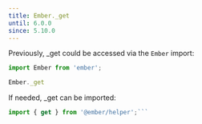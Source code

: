 ```yaml
---
title: Ember._get
until: 6.0.0
since: 5.10.0
---
```



Previously, _get could be accessed via the `Ember` import:
```js
import Ember from 'ember';

Ember._get
```

 If needed, _get can be imported:
```js
import { get } from '@ember/helper';```
